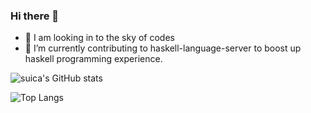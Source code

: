 ### Hi there 👋

- 🔭 I am looking in to the sky of codes
- 🌱 I’m currently contributing to haskell-language-server to boost up haskell programming experience.

<!--
**soulmoon/soulmoon** is a ✨ _special_ ✨ repository because its `README.md` (this file) appears on your GitHub profile.

Here are some ideas to get you started:


- 👯 I’m looking to collaborate on ...
- 🤔 I’m looking for help with ...
- 💬 Ask me about ...
- 📫 How to reach me: ...
- 😄 Pronouns: they/them.
- ⚡ Fun fact: ...
-->

![suica's GitHub stats](https://github-readme-stats.vercel.app/api?username=soulmoon&show_icons=true&theme=transparent)

![Top Langs](https://github-readme-stats.vercel.app/api/top-langs/?username=soulmoon&layout=donut)
